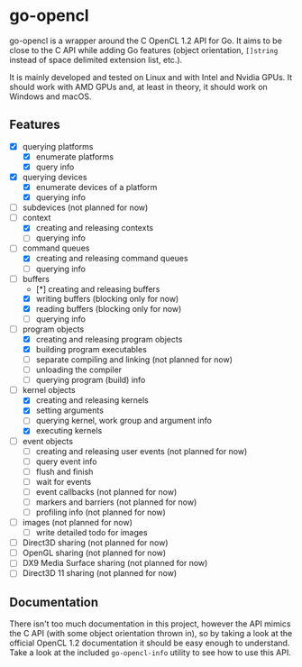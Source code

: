 # go-opencl

go-opencl is a wrapper around the C OpenCL 1.2 API for Go. It aims to be close to the C API while adding Go features (object orientation, `[]string` instead of space delimited extension list, etc.).

It is mainly developed and tested on Linux and with Intel and Nvidia GPUs. It should work with AMD GPUs and, at least in theory, it should work on Windows and macOS.

## Features

- [x] querying platforms
  - [x] enumerate platforms
  - [x] query info
- [x] querying devices
  - [x] enumerate devices of a platform
  - [x] querying info
- [ ] subdevices (not planned for now)
- [ ] context
  - [x] creating and releasing contexts
  - [ ] querying info
- [ ] command queues
  - [x] creating and releasing command queues
  - [ ] querying info
- [ ] buffers
  - [*] creating and releasing buffers
  - [x] writing buffers (blocking only for now)
  - [x] reading buffers (blocking only for now)
  - [ ] querying info
- [ ] program objects
  - [x] creating and releasing program objects
  - [x] building program executables
  - [ ] separate compiling and linking (not planned for now)
  - [ ] unloading the compiler
  - [ ] querying program (build) info
- [ ] kernel objects
  - [x] creating and releasing kernels
  - [x] setting arguments
  - [ ] querying kernel, work group and argument info
  - [x] executing kernels
- [ ] event objects
  - [ ] creating and releasing user events (not planned for now)
  - [ ] query event info
  - [ ] flush and finish
  - [ ] wait for events
  - [ ] event callbacks (not planned for now)
  - [ ] markers and barriers (not planned for now)
  - [ ] profiling info (not planned for now)
- [ ] images (not planned for now)
  - [ ] write detailed todo for images
- [ ] Direct3D sharing (not planned for now)
- [ ] OpenGL sharing (not planned for now)
- [ ] DX9 Media Surface sharing (not planned for now)
- [ ] Direct3D 11 sharing (not planned for now)

## Documentation

There isn't too much documentation in this project, however the API mimics the C API (with some object orientation thrown in), so by taking a look at the official OpenCL 1.2 documentation it should be easy enough to understand. Take a look at the included `go-opencl-info` utility to see how to use this API.
